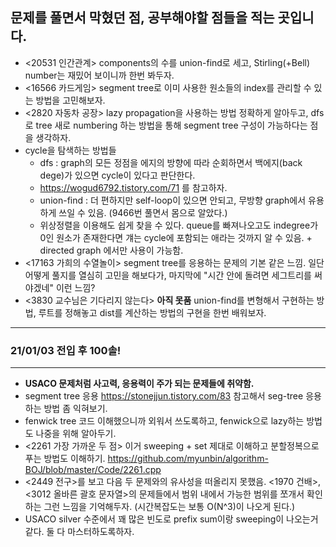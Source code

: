 ## 문제를 풀면서 막혔던 점, 공부해야할 점들을 적는 곳입니다.

- <20531 인간관계> components의 수를 union-find로 세고, Stirling(+Bell) number는 재밌어 보이니까 한번 봐두자.
- <16566 카드게임> segment tree로 이미 사용한 원소들의 index를 관리할 수 있는 방법을 고민해보자.
- <2820 자동차 공장> lazy propagation을 사용하는 방법 정확하게 알아두고, dfs로 tree 새로 numbering 하는 방법을 통해 segment tree 구성이 가능하다는 점을 생각하자.
- cycle을 탐색하는 방법들 
  - dfs : graph의 모든 정점을 에지의 방향에 따라 순회하면서 백에지(back dege)가 있으면 cycle이 있다고 판단한다.
  - https://wogud6792.tistory.com/71 를 참고하자.
  - union-find : 더 편하지만 self-loop이 있으면 안되고, 무방향 graph에서 유용하게 쓰일 수 있음. (9466번 풀면서 몸으로 알았다.)
  - 위상정렬을 이용해도 쉽게 찾을 수 있다. queue를 빠져나오고도 indegree가 0인 원소가 존재한다면 걔는 cycle에 포함되는 애라는 것까지 알 수 있음. + directed graph 에서만 사용이 가능함. 
- <17163 가희의 수열놀이> segment tree를 응용하는 문제의 기본 같은 느낌. 일단 어떻게 풀지를 열심히 고민을 해보다가, 마지막에 "시간 안에 돌려면 세그트리를 써야겠네" 이런 느낌?
- <3830 교수님은 기다리지 않는다> **아직 못품** union-find를 변형해서 구현하는 방법, 루트를 정해놓고 dist를 계산하는 방법의 구현을 한번 배워보자.
---
### 21/01/03 전입 후 100솔!
---

- **USACO 문제처럼 사고력, 응용력이 주가 되는 문제들에 취약함.**
- segment tree 응용 https://stonejjun.tistory.com/83 참고해서 seg-tree 응용하는 방법 좀 익혀보기.
- fenwick tree 코드 이해했으니까 외워서 쓰도록하고, fenwick으로 lazy하는 방법도 나중을 위해 알아두기.
- <2261 가장 가까운 두 점> 이거 sweeping + set 제대로 이해하고 분할정복으로 푸는 방법도 이해하기.
  https://github.com/myunbin/algorithm-BOJ/blob/master/Code/2261.cpp
- <2449 전구>를 보고 다음 두 문제와의 유사성을 떠올리지 못했음. <1970 건배>, <3012 올바른 괄호 문자열>의 문제들에서 범위 내에서 가능한 범위를 쪼개서 확인하는 그런 느낌을 기억해두자. (시간복잡도는 보통 O(N^3)이 나오게 된다.)
- USACO silver 수준에서 꽤 많은 빈도로 prefix sum이랑 sweeping이 나오는거 같다. 둘 다 마스터하도록하자.
